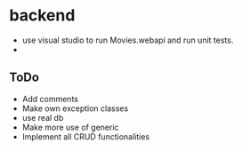 # backend

- use visual studio to run Movies.webapi and run unit tests.
- 
## ToDo
- Add comments
- Make own exception classes
- use real db
- Make more use of generic
- Implement all CRUD functionalities


